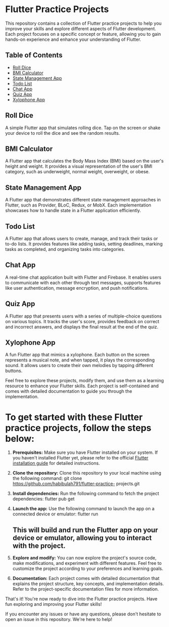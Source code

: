 # Flutter Practice Projects

This repository contains a collection of Flutter practice projects to help you improve your skills and explore different aspects of Flutter development. Each project focuses on a specific concept or feature, allowing you to gain hands-on experience and enhance your understanding of Flutter.

## Table of Contents

- [Roll Dice](#roll-dice)
- [BMI Calculator](#bmi-calculator)
- [State Management App](#state-management-app)
- [Todo List](#todo-list)
- [Chat App](#chat-app)
- [Quiz App](#quiz-app)
- [Xylophone App](#xylophone-app)

## Roll Dice

A simple Flutter app that simulates rolling dice. Tap on the screen or shake your device to roll the dice and see the random results.

## BMI Calculator

A Flutter app that calculates the Body Mass Index (BMI) based on the user's height and weight. It provides a visual representation of the user's BMI category, such as underweight, normal weight, overweight, or obese.

## State Management App

A Flutter app that demonstrates different state management approaches in Flutter, such as Provider, BLoC, Redux, or MobX. Each implementation showcases how to handle state in a Flutter application efficiently.

## Todo List

A Flutter app that allows users to create, manage, and track their tasks or to-do lists. It provides features like adding tasks, setting deadlines, marking tasks as completed, and organizing tasks into categories.

## Chat App

A real-time chat application built with Flutter and Firebase. It enables users to communicate with each other through text messages, supports features like user authentication, message encryption, and push notifications.

## Quiz App

A Flutter app that presents users with a series of multiple-choice questions on various topics. It tracks the user's score, provides feedback on correct and incorrect answers, and displays the final result at the end of the quiz.

## Xylophone App

A fun Flutter app that mimics a xylophone. Each button on the screen represents a musical note, and when tapped, it plays the corresponding sound. It allows users to create their own melodies by tapping different buttons.

Feel free to explore these projects, modify them, and use them as a learning resource to enhance your Flutter skills. Each project is self-contained and comes with detailed documentation to guide you through the implementation.


# To get started with these Flutter practice projects, follow the steps below:

1. **Prerequisites:** Make sure you have Flutter installed on your system. If you haven't installed Flutter yet, please refer to the official [Flutter installation guide](https://flutter.dev/docs/get-started/install) for detailed instructions.

2. **Clone the repository:** Clone this repository to your local machine using the following command: git clone https://github.com/habibulah791/flutter-practice-   projects.git 
4. **Install dependencies:** Run the following command to fetch the project dependencies: flutter pub get

5. **Launch the app:** Use the following command to launch the app on a connected device or emulator: flutter run

    ## This will build and run the Flutter app on your device or emulator, allowing you to interact with the project.

6. **Explore and modify:** You can now explore the project's source code, make modifications, and experiment with different features. Feel free to customize the project according to your preferences and learning goals.

7. **Documentation:** Each project comes with detailed documentation that explains the project structure, key concepts, and implementation details. Refer to the project-specific documentation files for more information.

That's it! You're now ready to dive into the Flutter practice projects. Have fun exploring and improving your Flutter skills!

If you encounter any issues or have any questions, please don't hesitate to open an issue in this repository. We're here to help!

  

